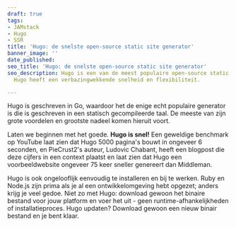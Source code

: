 ```yaml
---
draft: true
tags:
- JAMstack
- Hugo
- SSR
title: 'Hugo: de snelste open-source static site generator'
banner_image: ''
date_published: 
seo_title: 'Hugo: de snelste open-source static site generator'
seo_description: Hugo is een van de meest populaire open-source static site generators.
  Hugo heeft een verbazingwekkende snelheid en flexibiliteit.

---
```

Hugo is geschreven in Go, waardoor het de enige echt populaire generator is die is geschreven in een statisch gecompileerde taal. De meeste van zijn grote voordelen en grootste nadeel komen hieruit voort.

Laten we beginnen met het goede. **Hugo is snel!** Een geweldige benchmark op YouTube laat zien dat Hugo 5000 pagina's bouwt in ongeveer 6 seconden, en PieCrust2's auteur, Ludovic Chabant, heeft een blogpost die deze cijfers in een context plaatst en laat zien dat Hugo een voorbeeldwebsite ongeveer 75 keer sneller genereert dan Middleman.

Hugo is ook ongelooflijk eenvoudig te installeren en bij te werken. Ruby en Node.js zijn prima als je al een ontwikkelomgeving hebt opgezet; anders krijg je veel gedoe. Niet zo met Hugo: download gewoon het binaire bestand voor jouw platform en voer het uit - geen runtime-afhankelijkheden of installatieproces. Hugo updaten? Download gewoon een nieuw binair bestand en je bent klaar.